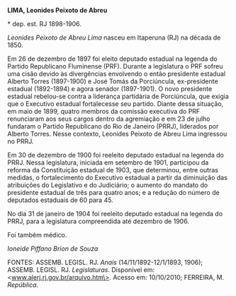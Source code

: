 **LIMA, Leonides Peixoto de Abreu**

\* dep. est. RJ 1898-1906.

*Leonides Peixoto de Abreu Lima* nasceu em Itaperuna (RJ) na década de
1850.

Em 26 de dezembro de 1897 foi eleito deputado estadual na legenda do
Partido Republicano Fluminense (PRF). Durante a legislatura o PRF sofreu
uma cisão devido às divergências envolvendo o então presidente estadual
Alberto Torres (1897-1900) e José Tomás da Porciúncula, ex-presidente
estadual (1892-1894) e agora senador (1897-1901). O novo presidente
estadual rebelou-se contra a liderança partidária de Porciúncula, que
exigia que o Executivo estadual fortalecesse seu partido. Diante dessa
situação, em maio de 1899, quatro membros da comissão executiva do PRF
renunciaram aos seus cargos dentro da agremiação e em 23 de julho
fundaram o Partido Republicano do Rio de Janeiro (PRRJ), liderados por
Alberto Torres. Nesse contexto, Leonides Peixoto de Abreu Lima ingressou
no PRRJ.

Em 30 de dezembro de 1900 foi reeleito deputado estadual na legenda do
PRRJ. Nessa legislatura, iniciada em setembro de 1901, participou da
reforma da Constituição estadual de 1903, que determinou, entre outras
medidas, o fortalecimento do Executivo estadual a partir da diminuição
das atribuições do Legislativo e do Judiciário; o aumento do mandato do
presidente estadual de três para quatro anos; e a redução do número de
deputados estaduais de 60 para 45.

No dia 31 de janeiro de 1904 foi reeleito deputado estadual na legenda
do PRRJ, para a legislatura compreendida até dezembro de 1906.

Foi também médico.

*Ioneide Piffano Brion de Souza*

FONTES: ASSEMB. LEGISL. RJ. *Anais* (14/11/1892-12/1/1893, 1906);
ASSEMB. LEGISL. RJ. *Legislaturas*. Disponível em:
\<www.alerj.rj.gov.br/arquivo.htm\>. Acesso em: 10/10/2010; FERREIRA, M.
*República*.

